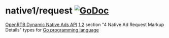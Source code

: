 # native1/request [![GoDoc](https://godoc.org/github.com/mxmCherry/openrtb/native1/request?status.svg)](https://pkg.go.dev/github.com/mxmCherry/openrtb/v17/native1/request)

[OpenRTB Dynamic Native Ads API](https://iabtechlab.com/standards/openrtb-native/) [1.2](https://iabtechlab.com/wp-content/uploads/2016/07/OpenRTB-Native-Ads-Specification-Final-1.2.pdf) section "4 Native Ad Request Markup Details" types for [Go programming language](https://golang.org/)
